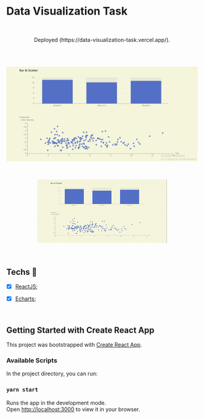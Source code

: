 

# **Data Visualization Task**


<br>





<p align="center">
  Deployed (https://data-visualization-task.vercel.app/).
</p>

<br>





<br>

<p align="center">
  <img src="src\assets\image.jpg"/>
</p>

<br>

<p align="center">
  <img src="src\assets\video-convert-1667562776367_AdobeExpress.gif"/>
</p>

<br>

## Techs :rocket:

- [x] [ReactJS](https://reactjs.org);
- [x] [Echarts](https://echarts.apache.org/en/index.html);


<br>

## Getting Started with Create React App

This project was bootstrapped with [Create React App](https://github.com/facebook/create-react-app).

### Available Scripts

In the project directory, you can run:

### `yarn start`

Runs the app in the development mode.\
Open [http://localhost:3000](http://localhost:3000) to view it in your browser.

